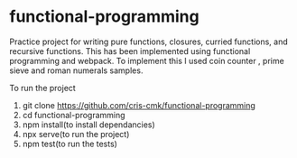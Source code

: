 # functional-programming
Practice project for writing pure functions, closures, curried functions, and recursive functions.
This has been implemented using functional programming and webpack. 
To implement this I used coin counter , prime sieve and roman numerals samples.

To run the  project 
1.  git clone https://github.com/cris-cmk/functional-programming
2.  cd functional-programming
3.  npm install(to install dependancies)
4.  npx serve(to run the project)
5.  npm test(to run the tests)

